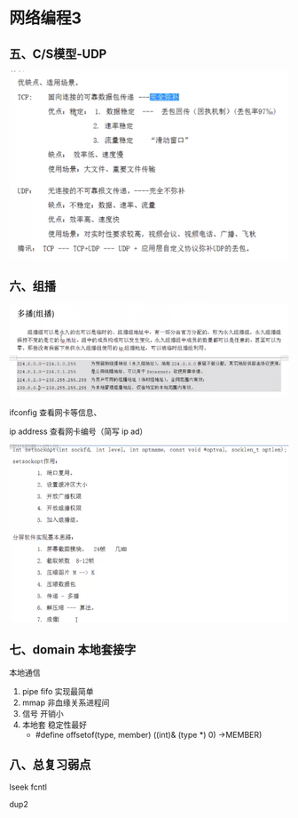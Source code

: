 # 网络编程3

## 五、C/S模型-UDP

![image-20210529110123789](网络编程3.assets/image-20210529110123789.png)



## 六、组播

![image-20210529104045448](网络编程3.assets/image-20210529104045448.png)

ifconfig 查看网卡等信息、

ip address 查看网卡编号（简写 ip ad）



![image-20210529110108602](网络编程3.assets/image-20210529110108602.png)



## 七、domain 本地套接字

本地通信

1. pipe fifo 实现最简单
2. mmap 非血缘关系进程间
3. 信号 开销小
4. 本地套 稳定性最好
   - #define offsetof(type, member) ((int)& (type *) 0) ->MEMBER)

## 八、总复习弱点

lseek fcntl

dup2





